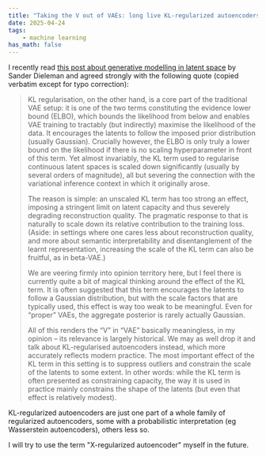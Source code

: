 ```yaml
---
title: "Taking the V out of VAEs: long live KL-regularized autoencoders!"
date: 2025-04-24
tags:
    - machine learning
has_math: false
---
```


I recently read [this post about generative modelling in latent
space](https://sander.ai/2025/04/15/latents.html#) by Sander Dieleman and
agreed strongly with the following quote (copied verbatim except for typo
correction):

<!-- TEASER_END -->

> KL regularisation, on the other hand, is a core part of the traditional VAE
> setup: it is one of the two terms constituting the evidence lower bound
> (ELBO), which bounds the likelihood from below and enables VAE training to
> tractably (but indirectly) maximise the likelihood of the data. It encourages
> the latents to follow the imposed prior distribution (usually Gaussian).
> Crucially however, the ELBO is only truly a lower bound on the likelihood if
> there is no scaling hyperparameter in front of this term. Yet almost
> invariably, the KL term used to regularise continuous latent spaces is scaled
> down significantly (usually by several orders of magnitude), all but severing
> the connection with the variational inference context in which it originally
> arose.
>
> The reason is simple: an unscaled KL term has too strong an effect, imposing
> a stringent limit on latent capacity and thus severely degrading
> reconstruction quality. The pragmatic response to that is naturally to scale
> down its relative contribution to the training loss. (Aside: in settings
> where one cares less about reconstruction quality, and more about semantic
> interpretability and disentanglement of the learnt
> representation, increasing the scale of the KL term can also be fruitful, as
> in beta-VAE.)
> 
> We are veering firmly into opinion territory here, but I feel there is
> currently quite a bit of magical thinking around the effect of the KL term.
> It is often suggested that this term encourages the latents to follow a
> Gaussian distribution, but with the scale factors that are typically used,
> this effect is way too weak to be meaningful. Even for “proper” VAEs, the
> aggregate posterior is rarely actually Gaussian.
> 
> All of this renders the “V” in “VAE” basically meaningless, in my opinion –
> its relevance is largely historical. We may as well drop it and talk about
> KL-regularised autoencoders instead, which more accurately reflects modern
> practice. The most important effect of the KL term in this setting is to
> suppress outliers and constrain the scale of the latents to some extent. In
> other words: while the KL term is often presented as constraining capacity,
> the way it is used in practice mainly constrains the shape of the
> latents (but even that effect is relatively modest).

KL-regularized autoencoders are just one part of a whole family of regularized
autoencoders, some with a probabilistic interpretation (eg Wasserstein
autoencoders), others less so.

I will try to use the term "X-regularized autoencoder" myself in the future.

